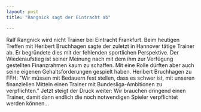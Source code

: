 ```yaml
---
layout: post
title: "Rangnick sagt der Eintracht ab"

---
```


Ralf Rangnick wird nicht Trainer bei Eintracht Frankfurt. Beim heutigen Treffen mit Heribert Bruchhagen sagte der zuletzt in Hannover tätige Trainer ab. Er begründete dies mit der fehlenden sportlichen Perspektive. Der Wiederaufstieg ist seiner Meinung nach mit dem ihm zur Verfügung gestellten Finanzrahmen kaum zu schaffen. Mit eine Rolle dürften aber auch seine eigenen Gehaltsforderungen gespielt haben. Heribert Bruchhagen zu FFH: "Wir müssen mit Bedauern fest stellen, dass es schwer ist, mit unseren finanziellen Mitteln einen Trainer mit Bundesliga-Ambitionen zu verpflichten." Jetzt steigt der Druck weiter: Wir brauchen dringend einen Trainer, damit dann endlich die noch notwendigen Spieler verpflichtet werden können...


